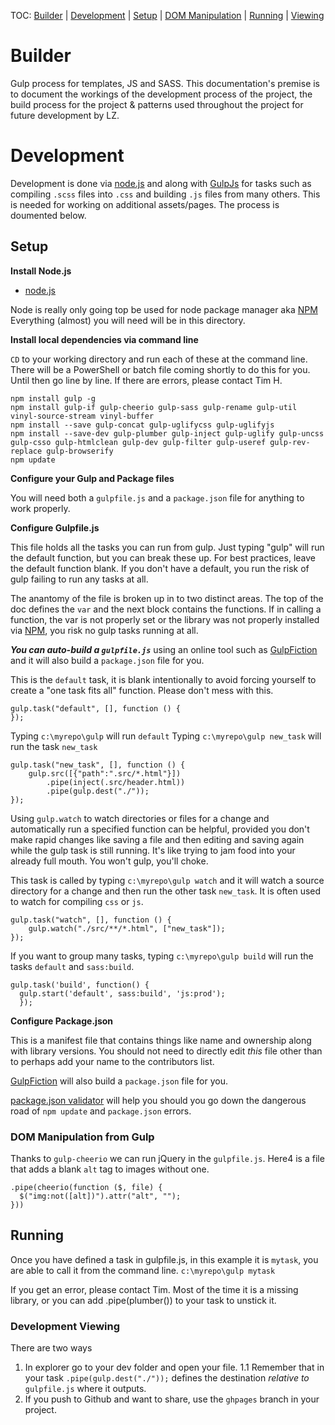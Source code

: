 TOC: [Builder](#builder) | [Development](#development) | [Setup](#setup) | [DOM Manipulation](#dom-manipulation-from-gulp) | [Running](#running) | [Viewing](#development-viewing)

# Builder
Gulp process for templates, JS and SASS. This documentation's premise is to document the workings of the development process of the project, the build process for the project & patterns used throughout the project for future development by LZ.

# Development
Development is done via [node.js](http://nodejs.org) and along with [GulpJs](http://gulpjs.com/) for tasks such as compiling `.scss` files into `.css` and building `.js` files from many others. This is needed for working on additional assets/pages. The process is doumented below.

## Setup 

**Install Node.js**

  * [node.js](http://nodejs.org)

Node is really only going top be used for node package manager aka [NPM](https://www.npmjs.com/) Everything (almost) you will need will be in this directory.

**Install local dependencies via command line**

`CD` to your working directory and run each of these at the command line. There will be a PowerShell or batch file coming shortly to do this for you. Until then go line by line. If there are errors, please contact Tim H.

```
npm install gulp -g
npm install gulp-if gulp-cheerio gulp-sass gulp-rename gulp-util vinyl-source-stream vinyl-buffer
npm install --save gulp-concat gulp-uglifycss gulp-uglifyjs
npm install --save-dev gulp-plumber gulp-inject gulp-uglify gulp-uncss gulp-csso gulp-htmlclean gulp-dev gulp-filter gulp-useref gulp-rev-replace gulp-browserify
npm update
```

**Configure your Gulp and Package files**

You will need both a `gulpfile.js` and a `package.json` file for anything to work properly.

**Configure Gulpfile.js**

This file holds all the tasks you can run from gulp. Just typing "gulp" will run the default function, but you can break these up. For best practices, leave the default function blank. If you don't have a default, you run the risk of gulp failing to run any tasks at all.

The anantomy of the file is broken up in to two distinct areas. The top of the doc defines the `var` and the next block contains the functions. If in calling a function, the var is not properly set or the library was not properly installed via [NPM](https://www.npmjs.com/), you risk no gulp tasks running at all.

***You can auto-build a `gulpfile.js`*** using an online tool such as [GulpFiction](http://gulpfiction.divshot.io/) and it will also build a `package.json` file for you.

This is the `default` task, it is blank intentionally to avoid forcing yourself to create a "one task fits all" function. Please don't mess with this.

```
gulp.task("default", [], function () {
});
```

Typing `c:\myrepo\gulp` will run `default`
Typing `c:\myrepo\gulp new_task` will run the task `new_task`

```
gulp.task("new_task", [], function () {
    gulp.src([{"path":".src/*.html"}])
        .pipe(inject(.src/header.html))
        .pipe(gulp.dest("./"));
});
```

Using `gulp.watch` to watch directories or files for a change and automatically run a specified function can be helpful, provided you don't make rapid changes like saving a file and then editing and saving again while the gulp task is still running. It's like trying to jam food into your already full mouth. You won't gulp, you'll choke.

This task is called by typing `c:\myrepo\gulp watch` and it will watch a source directory for a change and then run the other task `new_task`. It is often used to watch for compiling `css` or `js`.

```
gulp.task("watch", [], function () {
    gulp.watch("./src/**/*.html", ["new_task"]);
});
```

If you want to group many tasks, typing `c:\myrepo\gulp build` will run the tasks `default` and `sass:build`.

```
gulp.task('build', function() {
  gulp.start('default', sass:build', 'js:prod');
  });
```

**Configure Package.json**

This is a manifest file that contains things like name and ownership along with library versions. You should not need to directly edit *this* file other than to perhaps add your name to the contributors list. 

[GulpFiction](http://gulpfiction.divshot.io/) will also build a `package.json` file for you.

[package.json validator](http://package-json-validator.com/) will help you should you go down the dangerous road of `npm update` and `package.json` errors.

### DOM Manipulation from Gulp
Thanks to `gulp-cheerio` we can run jQuery in the `gulpfile.js`. Here4 is a file that adds a blank `alt` tag to images without one.
```
.pipe(cheerio(function ($, file) {
  $("img:not([alt])").attr("alt", "");
}))
```


## Running
Once you have defined a task in gulpfile.js, in this example it is `mytask`, you are able to call it from the command line.
`c:\myrepo\gulp mytask`

If you get an error, please contact Tim. Most of the time it is a missing library, or you can add .pipe(plumber()) to your task to unstick it.

### Development Viewing
There are two ways
1. In explorer go to your dev folder and open your file.
	1.1 Remember that in your task `.pipe(gulp.dest("./"));` defines the destination *relative to* `gulpfile.js` where it outputs.
2. If you push to Github and want to share, use the `ghpages` branch in your project.
